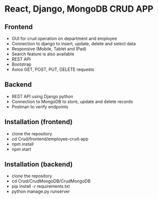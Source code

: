 # React, Django, MongoDB CRUD APP

## Frontend

* GUI for crud operation on department and employee
* Connection to django to insert, update, delete and select data
* Responsive (Mobile, Tablet and IPad)
* Search feature is also available
* REST API
* Bootstrap
* Axios GET, POST, PUT, DELETE requests

## Backend

* REST API using Django python
* Connection to MongoDB to store, update and delete records
* Postman to verify endpoints

## Installation (frontend)

* clone the repository
* cd Crud/frontend/employee-crud-app
* npm install
* npm start

## Installation (backend)

* clone the repository
* cd Crud/CrudMongoDB/CrudMongoDB
* pip install -r requirements.txt
* python manage.py runserver
 


